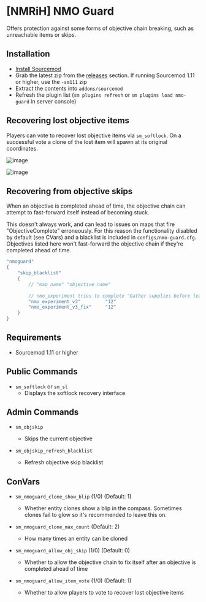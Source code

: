 # [NMRiH] NMO Guard

Offers protection against some forms of objective chain breaking, such as unreachable items or skips.

## Installation

- [Install Sourcemod](https://wiki.alliedmods.net/Installing_sourcemod)
- Grab the latest zip from the [releases](https://github.com/dysphie/nmrih-team-healing/releases) section. If running Sourcemod 1.11 or higher, use the `-sm111` zip
- Extract the contents into `addons/sourcemod`
- Refresh the plugin list (`sm plugins refresh` or `sm plugins load nmo-guard` in server console)

## Recovering lost objective items

Players can vote to recover lost objective items via `sm_softlock`. On a successful vote a clone of the lost item will spawn at its original coordinates.

![image](https://user-images.githubusercontent.com/11559683/121577277-be363880-c9ff-11eb-8ae2-10f4417090b2.png)

![image](https://user-images.githubusercontent.com/11559683/121577390-d908ad00-c9ff-11eb-9a9d-1375b19a0ef3.png)

## Recovering from objective skips

When an objective is completed ahead of time, the objective chain can attempt to fast-forward itself instead of becoming stuck. 

This doesn't always work, and can lead to issues on maps that fire "ObjectiveComplete" erroneously.
For this reason the functionality disabled by default (see CVars) and a blacklist is included in `configs/nmo-guard.cfg`. Objectives listed here won't fast-forward the objective chain if they're completed ahead of time.

```cpp
"nmoguard"
{
	"skip_blacklist"
	{
		// "map name" "objective name"
		
		// nmo_experiment tries to complete "Gather supplies before leaving" when the round starts
		"nmo_experiment_v3"			"12"
		"nmo_experiment_v3_fix"		"12"
	}
}
```

## Requirements
- Sourcemod 1.11 or higher

## Public Commands

- `sm_softlock` or `sm_sl`
  - Displays the softlock recovery interface

## Admin Commands

- `sm_objskip`
  - Skips the current objective 

- `sm_objskip_refresh_blacklist`
  - Refresh objective skip blacklist

## ConVars

- `sm_nmoguard_clone_show_blip` (1/0) (Default: 1)
  - Whether entity clones show a blip in the compass. Sometimes clones fail to glow so it's recommended to leave this on.

- `sm_nmoguard_clone_max_count` (Default: 2)
  - How many times an entity can be cloned
  
- `sm_nmoguard_allow_obj_skip`  (1/0) (Default: 0)
  - Whether to allow the objective chain to fix itself after an objective is completed ahead of time
  
- `sm_nmoguard_allow_item_vote`  (1/0) (Default: 1)
  - Whether to allow players to vote to recover lost objective items
